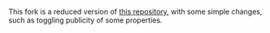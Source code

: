 This fork is a reduced version of [this repository](https://github.com/ynqa/wego), with some simple changes, such as toggling publicity of some properties.
